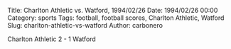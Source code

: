 Title: Charlton Athletic vs. Watford, 1994/02/26
Date: 1994/02/26 00:00
Category: sports
Tags: football, football scores, Charlton Athletic, Watford
Slug: charlton-athletic-vs-watford
Author: carbonero


Charlton Athletic 2 - 1 Watford
